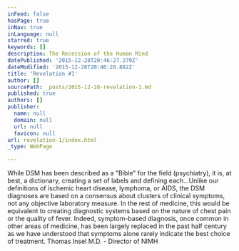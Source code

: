 ```yaml
---
inFeed: false
hasPage: true
inNav: true
inLanguage: null
starred: true
keywords: []
description: The Recession of the Human Mind
datePublished: '2015-12-28T20:46:27.279Z'
dateModified: '2015-12-28T20:46:20.882Z'
title: 'Revelation #1'
author: []
sourcePath: _posts/2015-12-28-revelation-1.md
published: true
authors: []
publisher:
  name: null
  domain: null
  url: null
  favicon: null
url: revelation-1/index.html
_type: WebPage

---
```

While DSM has been described as a "Bible" for the field (psychiatry), it is, at best, a dictionary, creating a set of labels and defining each...Unlike our definitions of ischemic heart disease, lymphoma, or AIDS, the DSM diagnoses are based on a consensus about clusters of clinical symptoms, not any objective laboratory measure. In the rest of medicine, this would be equivalent to creating diagnostic systems based on the nature of chest pain or the quality of fever. Indeed, symptom-based diagnosis, once common in other areas of medicine, has been largely replaced in the past half century as we have understood that symptoms alone rarely indicate the best choice of treatment. Thomas Insel M.D. - Director of NIMH